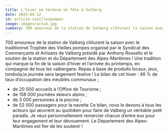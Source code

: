 ```yaml
---
title: L'hiver se termine en fête à Valberg
date: 2025-04-12
id: article-vieillespompes
image: images/actu4.jpg
summary: 700 amoureux de la station de Valberg clôturent la saison avec le traditionnel Trophée des Vieilles pompes organisé par le Syndicat des Commerçants et Artisans de Valberg présidé par Anthony Rossello et le soutien de la station et du Département des Alpes-Maritimes ! Une tradition qui marque la fin de la saison d’hiver et l’arrivée du printemps, en compagnie de tous les valbergans.
---
```

700 amoureux de la station de Valberg clôturent la saison avec le traditionnel Trophée des Vieilles pompes organisé par le Syndicat des Commerçants et Artisans de Valberg présidé par Anthony Rossello et le soutien de la station et du Département des Alpes-Maritimes ! 
Une tradition qui marque la fin de la saison d’hiver et l’arrivée du printemps, en compagnie de tous les valbergans. Repas à base de produits locaux, jeux, tombola,la journée sera largement festive !
Le bilan de cet hiver :
46 % de taux d’occupation des meublés communaux ;
+ de 20 000 accueils à l’Office de Tourisme ;
+ de 158 000 journées skieurs alpins ;
+ de 3 000 personnes à la piscine ;
+ de 52 000 passagers pour la navette
Ce bilan, nous le devons à tous les acteurs qui œuvrent au quotidien pour faire de Valberg un véritable petit paradis. Je veux personnellement remercier chacun d’entre eux pour leur engagement et leur dévouement. Le Département des Alpes-Maritimes est fier de les soutenir ! 
